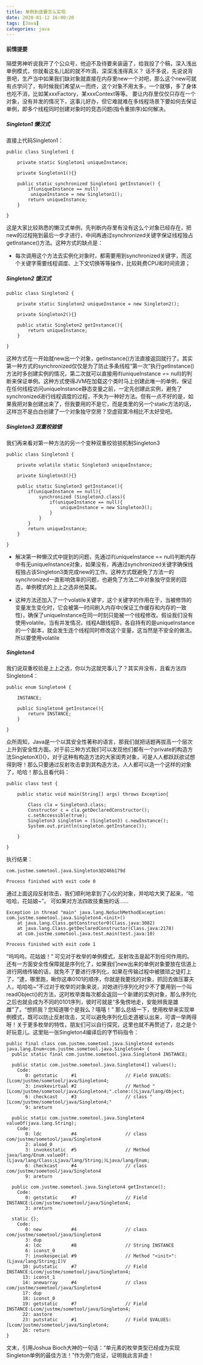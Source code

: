 ```yaml
---
title: 单例到底要怎么实现
date: 2020-01-12 16:00:20
tags: [Java]
categories: java
---
```

#### 前情提要
隔壁男神听说我开了个公众号，他迫不及待要来装逼了，给我投了个稿，深入浅出单例模式，你就看这名儿起的就不咋滴，深深浅浅得真义？
话不多说，先说说背景吧，生产当中如果我们缺对象就直接在内存里new一个对吧，那么这个new可就有点学问了，有时候我们希望从一而终，这个对象不用太多，一个就够，多了身体也吃不消，比如某xxxFactory，某xxxContext等等。
要让内存里仅仅只存在一个对象，没有并发的情况下，这事儿好办，但它难就难在多线程场景下要如何去保证单例，即多个线程同时创建对象时的竞态问题(指令重排序)如何解决。

##### Singleton1 懒汉式
直接上代码Singleton1：
```
public class Singleton1 {

    private static Singleton1 uniqueInstance;

    private Singleton1(){}

    public static synchronized Singleton1 getInstance() {
        if(uniqueInstance == null)
         uniqueInstance = new Singleton1();
        return uniqueInstance;
    }

}

```
这是大家比较熟悉的懒汉式单例，先判断内存里有没有这么个对象已经存在，把new的过程拖到最后一步才进行，中间再通过synchronized关键字保证线程独占getInstance()方法。这种方式的缺点是：
- 每次调用这个方法去实例化对象时，都需要用到synchronized关键字，而这个关键字需要线程调度、上下文切换等等操作，比较耗费CPU和时间资源；

##### Singleton2 饿汉式
```
public class Singleton2 {

    private static Singleton2 uniqueInstance = new Singleton2();

    private Singleton2(){}

    public static Singleton2 getInstance(){
        return uniqueInstance;
    }

}

```
这种方式在一开始就new出一个对象，getInstance()方法直接返回就行了。其实第一种方式的synchronized仅仅是为了防止多条线程“第一次”执行getInstance()方法时多创建实例的情况，第二次就可以直接用if(uniqueInstance == null)的判断来保证单例。这种方式使得JVM在加载这个类时马上创建此唯一的单例，保证在任何线程访问uniqueInstance静态变量之前，一定先创建此实例，避免了synchronized进行线程调度的过程，不失为一种好方法。但有一点不好的是，如果我把对象创建出来了，但我要用的不是它，而是类里的另一个static方法的话，这样岂不是白白创建了一个对象独守空房？空虚寂寞冷相比不太好受吧。

##### Singleton3 双重校验锁
我们再来看对第一种方法的另一个变种双重校验锁机制Singleton3
```
public class Singleton3 {

    private volatile static Singleton3 uniqueInstance;

    private Singleton3(){}

    public static Singleton3 getInstance(){
        if(uniqueInstance == null){
            synchronized (Singleton3.class){
                if(uniqueInstance == null){
                    uniqueInstance = new Singleton3();
                }
            }
        }
        return uniqueInstance;
    }

}

```
- 解决第一种懒汉式中提到的问题，先通过if(uniqueInstance == null)判断内存中有无uniqueInstance对象，如果没有，再通过synchronized关键字确保线程独占该Singleton3类完成new的工作。这种方式既避免了方法一的synchronized一直影响效率的问题，也避免了方法二中对象独守空房的囧态，单例模式的上上之选非他莫属。

- 这种方法还加入了一个volatile关键字，这个关键字的作用在于，当被修饰的变量发生变化时，它会被第一时间刷入内存中(保证工作缓存和内存的一致性)，确保了uniqueInstance在同一时刻只能被一个线程修改。假设我们没有使用volatile，当有并发情况，线程A跟线程B，各自持有的是uniqueInstance的一个副本，就会发生连个线程同时修改这个变量，这当然是不安全的做法。所以要使用volatile

##### Singleton4
我们说双重校验是上上之选，你以为这就完事儿了？其实并没有，且看方法四Singleton4：

```
public enum Singleton4 {

    INSTANCE;

    public Singleton4 getInstance(){
        return INSTANCE;
    }

}

```
众所周知，Java是一个以其安全性著称的语言，那我们就把话题再拔高一个层次上升到安全性方面。对于前三种方式我们可以发现他们都有一个private的构造方法SingletonX(){}，对于这种有构造方法的大家闺秀对象，可是人人都跃跃欲试想得到呀！那么只要通过反射攻击拿到其构造方法，人人都可以造一个这样的对象了，哈哈！那么且看代码：

```
public class test {

    public static void main(String[] args) throws Exception{

        Class cla = Singleton3.class;
        Constructor c = cla.getDeclaredConstructor();
        c.setAccessible(true);
        Singleton3 singleton = (Singleton3) c.newInstance();
        System.out.println(singleton.getInstance());

    }

}

```
执行结果：
```
com.justme.sometool.java.Singleton3@246b179d

Process finished with exit code 0
```

通过上面这段反射攻击，我们顺利地拿到了心仪的对象，并哈哈大笑了起来，“哈哈哈，花姑娘~”。
可如果对方法四故技重施的话......

```
Exception in thread "main" java.lang.NoSuchMethodException: com.justme.sometool.java.Singleton4.<init>()
	at java.lang.Class.getConstructor0(Class.java:3082)
	at java.lang.Class.getDeclaredConstructor(Class.java:2178)
	at com.justme.sometool.java.test.main(test.java:10)

Process finished with exit code 1
```
“呜呜呜，花姑娘！”
可见对于枚举的单例模式，反射攻击是起不到任何作用的。
还有一方面安全性保障就是序列化了，如果我们new出来的单例对象要放在信道上进行网络传输的话，就免不了要进行序列化，如果在传输过程中被猥琐之徒盯上了，“逮，哪里跑，瞅你这串0101的顺序，你就是我要找的对象，抓回去做压寨夫人，哈哈哈~”不过对于枚举的对象来说，对她进行序列化时少不了要用到一个叫readObject()的方法，这时枚举类每次都会返回一个新建的实例对象，那么序列化之后也就会成为不同的0101序列，彼时可就是“多兔傍地走，安能辨我是雄雌”了。“想抓我？您知道哪个是我么？嘻嘻！”
那么总结一下，使用枚举来实现单例模式，既可以防止反射攻击，又可以避免序列化后走道被认出来，可谓一举两得呀！关于更多枚举的特性，朋友们可以自行探究，这里也就不再赘述了，总之是个好玩意儿。这里贴一张Singleton4编译后的字节码指令：

```
public final class com.justme.sometool.java.Singleton4 extends java.lang.Enum<com.justme.sometool.java.Singleton4> {
  public static final com.justme.sometool.java.Singleton4 INSTANCE;

  public static com.justme.sometool.java.Singleton4[] values();
    Code:
       0: getstatic     #1                  // Field $VALUES:[Lcom/justme/sometool/java/Singleton4;
       3: invokevirtual #2                  // Method "[Lcom/justme/sometool/java/Singleton4;".clone:()Ljava/lang/Object;
       6: checkcast     #3                  // class "[Lcom/justme/sometool/java/Singleton4;"
       9: areturn

  public static com.justme.sometool.java.Singleton4 valueOf(java.lang.String);
    Code:
       0: ldc           #4                  // class com/justme/sometool/java/Singleton4
       2: aload_0
       3: invokestatic  #5                  // Method java/lang/Enum.valueOf:(Ljava/lang/Class;Ljava/lang/String;)Ljava/lang/Enum;
       6: checkcast     #4                  // class com/justme/sometool/java/Singleton4
       9: areturn

  public com.justme.sometool.java.Singleton4 getInstance();
    Code:
       0: getstatic     #7                  // Field INSTANCE:Lcom/justme/sometool/java/Singleton4;
       3: areturn

  static {};
    Code:
       0: new           #4                  // class com/justme/sometool/java/Singleton4
       3: dup
       4: ldc           #8                  // String INSTANCE
       6: iconst_0
       7: invokespecial #9                  // Method "<init>":(Ljava/lang/String;I)V
      10: putstatic     #7                  // Field INSTANCE:Lcom/justme/sometool/java/Singleton4;
      13: iconst_1
      14: anewarray     #4                  // class com/justme/sometool/java/Singleton4
      17: dup
      18: iconst_0
      19: getstatic     #7                  // Field INSTANCE:Lcom/justme/sometool/java/Singleton4;
      22: aastore
      23: putstatic     #1                  // Field $VALUES:[Lcom/justme/sometool/java/Singleton4;
      26: return
}
```
文末，引用Joshua Bioch大神的一句话：“单元素的枚举类型已经成为实现Singleton单例的最佳方法！”作为旁门佐证，证明我此言非虚！




